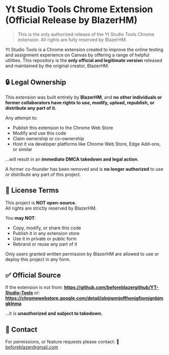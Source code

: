 # Yt Studio Tools Chrome Extension (Official Release by BlazerHM)

> This is the only authorized release of the Yt Studio Tools Chrome extension. All rights are fully reserved by BlazerHM.

Yt Studio Tools is a Chrome extension created to improve the online testing and assignment experience on Canvas by offering a range of helpful utilities. This repository is the **only official and legitimate version** released and maintained by the original creator, BlazerHM.

## 🔒 Legal Ownership

This extension was built entirely by **BlazerHM**, and **no other individuals or former collaborators have rights to use, modify, upload, republish, or distribute any part of it.**

Any attempt to:

- Publish this extension to the Chrome Web Store
- Modify and use this code
- Claim ownership or co-ownership
- Host it via developer platforms like Chrome Web Store, Edge Add-ons, or similar

…will result in an **immediate DMCA takedown and legal action**.

A former co-founder has been removed and is **no longer authorized** to use or distribute any part of this project.

## 🚫 License Terms

This project is **NOT open-source.**  
All rights are strictly reserved by BlazerHM.

You **may NOT**:
- Copy, modify, or share this code
- Publish it in any extension store
- Use it in private or public form
- Rebrand or reuse any part of it

Only users granted written permission by BlazerHM are allowed to use or deploy this project in any form.

## ✅ Official Source

If the extension is not from:
**https://github.com/beforeblazergithub/YT-Studio-Tools**
or:
**https://chromewebstore.google.com/detail/plnjnpmjoffhonjgfjomjgnbjmgklnma**

…it is **unauthorized and subject to takedown.**

## 📩 Contact

For permissions, or feature requests please contact:
📧 beforeblazer@gmail.com
